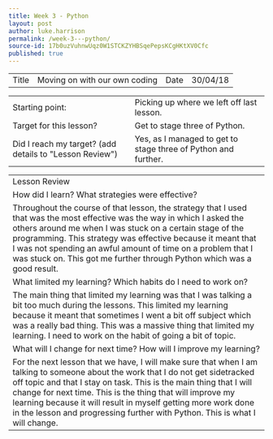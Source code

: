 ```yaml
---
title: Week 3 - Python
layout: post
author: luke.harrison
permalink: /week-3---python/
source-id: 17b0uzVuhnwUqz0W1STCKZYHBSqePepsKCgHKtXV0Cfc
published: true
---
```

<table>
  <tr>
    <td>Title </td>
    <td>Moving on with our own coding </td>
    <td>Date</td>
    <td>30/04/18</td>
  </tr>
</table>


<table>
  <tr>
    <td>Starting point:</td>
    <td>Picking up where we left off last lesson.</td>
  </tr>
  <tr>
    <td>Target for this lesson?</td>
    <td>Get to stage three of Python.</td>
  </tr>
  <tr>
    <td>Did I reach my target? 
(add details to "Lesson Review")</td>
    <td>Yes, as I managed to get to stage three of Python and further.</td>
  </tr>
</table>


<table>
  <tr>
    <td>Lesson Review</td>
  </tr>
  <tr>
    <td>How did I learn? What strategies were effective? </td>
  </tr>
  <tr>
    <td>Throughout the course of that lesson, the strategy that I used that was the most effective was the way in which I asked the others around me when I was stuck on a certain stage of the programming. This strategy was effective because it meant that I was not spending an awful amount of time on a problem that I was stuck on. This got me further through Python which was a good result.</td>
  </tr>
  <tr>
    <td>What limited my learning? Which habits do I need to work on? </td>
  </tr>
  <tr>
    <td>The main thing that limited my learning was that I was talking a bit too much during the lessons. This limited my learning because it meant that sometimes I went a bit off subject which was a really bad thing. This was a massive thing that limited my learning. I need to work on the habit of going a bit of topic. </td>
  </tr>
  <tr>
    <td>What will I change for next time? How will I improve my learning?</td>
  </tr>
  <tr>
    <td>For the next lesson that we have, I will make sure that when I am talking to someone about the work that I do not get sidetracked off topic and that I stay on task. This is the main thing that I will change for next time. This is the thing that will improve my learning because it will result in myself getting more work done in the lesson and progressing further with Python. This is what I will change.</td>
  </tr>
</table>


